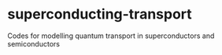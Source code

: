 # superconducting-transport
Codes for modelling quantum transport in superconductors and semiconductors
